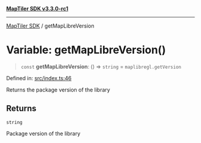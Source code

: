 [**MapTiler SDK v3.3.0-rc1**](../README.md)

***

[MapTiler SDK](../README.md) / getMapLibreVersion

# Variable: getMapLibreVersion()

> `const` **getMapLibreVersion**: () => `string` = `maplibregl.getVersion`

Defined in: [src/index.ts:46](https://github.com/maptiler/maptiler-sdk-js/blob/d9cb958ebf063ecde2f6f583eb172e5a83460e6a/src/index.ts#L46)

Returns the package version of the library

## Returns

`string`

Package version of the library
